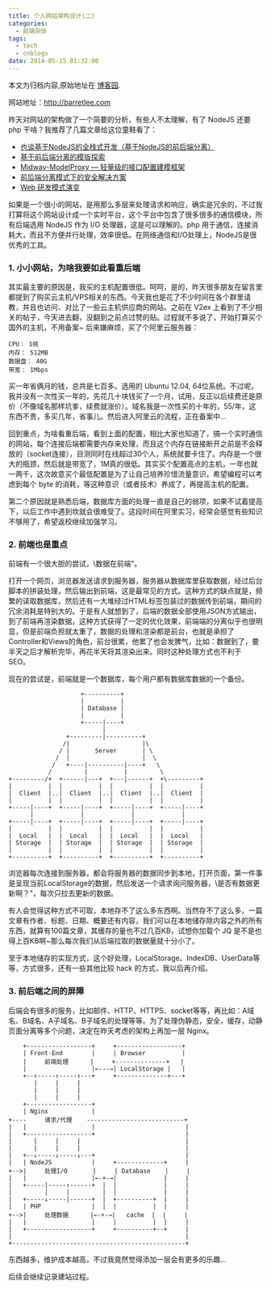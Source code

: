 ```yaml
---
title: 个人网站架构设计(二)
categories:
  - 前端杂烩
tags:
  - tech
  - cnblogs
date: 2014-05-15 01:32:00
---
```


<div class="history-article">本文为归档内容,原始地址在 <a href="http://www.cnblogs.com/hustskyking/archive/2014/05/15/personal-website-design-part-2.html" target="_blank">博客园</a>.</div>

<p>网站地址：<a href="http://barretlee.com">http://barretlee.com</a></p>
<p>昨天对网站的架构做了一个简要的分析，有些人不太理解，有了 NodeJS 还要 php 干啥？我推荐了几篇文章给这位童鞋看了：</p>
<ul>
<li><a href="http://ued.taobao.org/blog/2014/04/full-stack-development-with-nodejs/" target="_blank">也谈基于NodeJS的全栈式开发（基于NodeJS的前后端分离）</a></li>
<li><a href="http://ued.taobao.org/blog/2014/04/xtpl/" target="_blank">基于前后端分离的模版探索</a></li>
<li><a href="http://ued.taobao.org/blog/2014/04/modelproxy/" target="_blank">Midway-ModelProxy &mdash; 轻量级的接口配置建模框架</a></li>
<li><a href="http://ued.taobao.org/blog/2014/05/midway-security/" target="_blank">前后端分离模式下的安全解决方案</a></li>
<li><a href="//github.com/lifesinger/lifesinger.github.com/issues/184" target="_blank">Web 研发模式演变</a></li>
</ul>
<p>如果是一个很小的网站，是用那么多层来处理请求和响应，确实是冗余的，不过我打算将这个网站设计成一个实时平台，这个平台中包含了很多很多的通信模块，所有后端选用 NodeJS 作为 I/O 处理器，这是可以理解的。php 用于通信，连接消耗大，而且不方便并行处理，效率很低。在网络通信和I/O处理上，NodeJS是很优秀的工具。</p>
<h3>1. 小小网站，为啥我要如此看重后端</h3>
<p>其实最主要的原因是，我买的主机配置很低。呵呵，是的，昨天很多朋友在留言里都提到了购买云主机/VPS相关的东西。今天我也是花了不少时间在各个群里请教，并且也访问、对比了一些云主机供应商的网站。之前在 V2ex 上看到了不少相关的帖子，今天进去翻，没翻到之前点过赞的贴。过程就不多说了，开始打算买个国外的主机，不用备案~ 后来嫌麻烦，买了个阿里云服务器：</p>

```
CPU： 1核
内存： 512MB
数据盘： 40G
带宽： 1Mbps

```

<p>买一年省俩月的钱，总共是七百多。选用的 Ubuntu 12.04, 64位系统。不过呢，我并没有一次性买一年的，先花几十块钱买了一个月，试用，反正以后续费还是原价（不像域名那样坑爹，续费就涨价）。域名我是一次性买的十年的，55/年，这东西不贵，多买几年，省事儿。然后进入阿里云的流程，正在备案中...</p>
<p>回到重点，为啥看重后端，看到上面的配置，相比大家也知道了，搞一个实时通信的网站，每个连接后端都需要内存来处理，而且这个内存在链接断开之前是不会释放的（socket连接），目测同时在线超过30个人，系统就要卡住了。内存是一个很大的瓶颈，然后就是带宽了，1M真的很低。其实买个配置高点的主机，一年也就一两千，这次故意买个最低配置是为了让自己培养珍惜流量意识，希望编程可以考虑到每个 byte 的消耗，等这种意识（或者技术）养成了，再提高主机的配置。</p>
<p>第二个原因就是熟悉后端，数据库方面的处理一直是自己的弱项，如果不试着提高下，以后工作中遇到坎就会很难受了。这段时间在阿里实习，经常会感觉有些知识不够用了，希望返校继续加强学习。</p>
<h3>2. 前端也是重点</h3>
<p>前端有一个很大胆的尝试，\数据在前端"。</p>
<p>打开一个网页，浏览器发送请求到服务器，服务器从数据库里获取数据，经过后台脚本的拼装处理，然后输出到前端，这是最常见的方式。这种方式的缺点就是，频繁的读取数据库，然后还有一大堆经过HTML标签包装过的数据传到前端，期间的冗余消耗是特别大的。于是有人就想到了，后端的数据全部使用JSON方式输出，到了前端再渲染数据，这种方式获得了一定的优化效果，前端端的分离似乎也很明显，但是前端负担就太重了，数据的处理和渲染都是前台，也就是承担了Controller和Views的角色，前台很累，他累了也会发脾气，比如：数据到了，要半天之后才解析完毕，再花半天将其渲染出来。同时这种处理方式也不利于SEO。</p>
<p>现在的尝试是，前端就是一个数据库，每个用户都有数据库数据的一个备份。</p>

```
                    +----------+
                    |          |
                    | Database |
                    |          |
                    +-----|----+
                          |
                +---------|----------+
               /|                    |\
              / |       Server       | \
             /  |                    |  \
            /   +----|----------|----+   \
           /         |          |         \
+---------/+  +------|---+  +---|------+  +\---------+
|          |  |          |  |          |  |          |
|  Client  |..|  Client  |..|  Client  |..|  Client  |
|          |  |          |  |          |  |          |
+-----|----+  +-----|----+  +-----|----+  +-----|----+
      |             |             |             |
+-----|----+  +-----|----+  +-----|----+  +-----|----+
|          |  |          |  |          |  |          |
|  Local   |  |  Local   |  |  Local   |  |  Local   |
| Storage  |  | Storage  |  | Storage  |  | Storage  |
|          |  |          |  |          |  |          |
+----------+  +----------+  +----------+  +----------+

```



<p>浏览器每次连接到服务器，都会将服务器的数据同步到本地，打开页面，第一件事是呈现当前LocalStorage的数据，然后发送一个请求询问服务器，\是否有数据更新啊？"，每次只拉去更新的数据。</p>
<p>有人会觉得这种方式不可取，本地存不了这么多东西啊。当然存不了这么多，一篇文章有作者、标题、日期、概要还有内容，我们可以在本地储存除内容之外的所有东西，就算有100篇文章，其缓存的量也不过几百KB，试想你加载个 JQ 是不是也得上百KB啊~那么每次我们从后端拉取的数据量就十分小了。</p>
<p>至于本地储存的实现方式，这个好处理，LocalStorage、IndexDB、UserData等等，方式很多，还有一些其他比较 hack 的方式，我以后再介绍。</p>
<h3>3. 前后端之间的屏障</h3>
<p>后端会有很多的服务，比如邮件、HTTP、HTTPS、socket等等，再比如：A域名、B域名、A子域名、B子域名的处理等等。为了处理伪静态，安全，缓存，动静页面分离等多个问题，决定在昨天考虑的架构上再加一层 Nginx。</p>

```
    +------------------+     +------------------+
    | Front-End        |     | Browser          |
    |     前端处理      |     +--------------+   |
    |                  |←---→| LocalStorage |   |
    +--↑-----↑-----↑---+     +--------------+---+
       |     |     |
       |     |     |
       |     |     |
    +------------------+
    | Nginx            |
+----     请求/代理    ---------------------------+
|   |                  |                         |
|   +------------------+                         |
|      |     |     |                             |
|      |     |     |                             |
|   +--↓-----↓-----↓---+                         |
|   | NodeJS           |     +-------------+     |
+-->|     处理I/O       |     | Database    |     |
|   |                  |←-+-→|             |     |
|   +-----|-----↑------+  |  |             |     |
|         |     |         |  |             |     |
|   +-----↓-----|------+  |  +----------+  |     |
|   | PHP              |  |  |          |  |     |
+-->|     处理数据      |←-+-→|   cache  |  |     |
|   |                  |     |          |  |     |
|   +------------------+     +----------+--+     |
|                                                |
+------------------------------------------------+

```



<p>东西越多，维护成本越高，不过我竟然觉得添加一层会有更多的乐趣...</p>
<p>后续会继续记录建站过程。</p>

